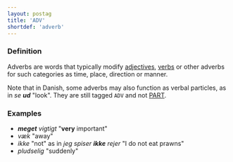 ```yaml
---
layout: postag
title: 'ADV'
shortdef: 'adverb'
---
```


### Definition

Adverbs are words that typically modify [adjectives](ADJ),
[verbs](VERB) or other adverbs for such categories as time, place,
direction or manner.

Note that in Danish, some adverbs may also function as
verbal particles, as in _se <b>ud</b>_ "look".  They
are still tagged `ADV` and not [PART]().

### Examples

- _<b>meget</b> vigtigt_ "<b>very</b> important"
- _væk_ "away"
- _ikke_ "not" as in _jeg spiser <b>ikke</b> rejer_ "I do not eat prawns"
- _pludselig_ "suddenly"
<!-- Interlanguage links updated Čt lis 12 09:42:50 CET 2020 -->
